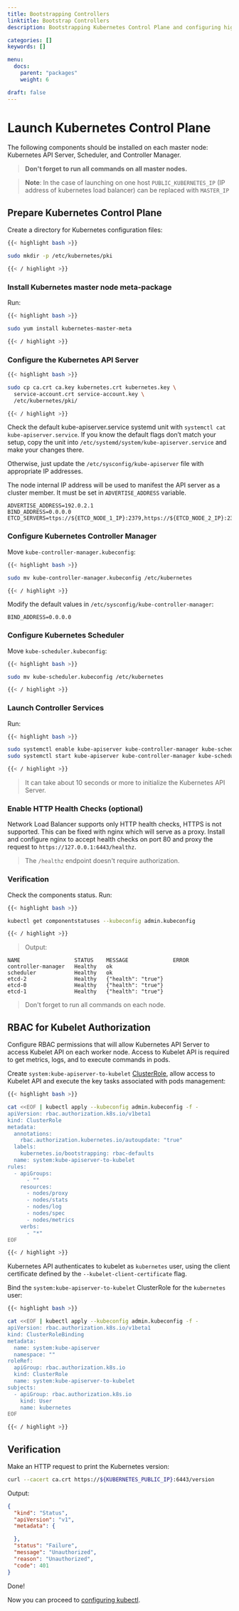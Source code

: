 ```yaml
---
title: Bootstrapping Controllers
linktitle: Bootstrap Controllers
description: Bootstrapping Kubernetes Control Plane and configuring high availability.

categories: []
keywords: []

menu:
  docs:
    parent: "packages"
    weight: 6

draft: false
---
```


# Launch Kubernetes Control Plane

The following components should be installed on each master node: Kubernetes API Server, Scheduler, and Controller Manager.

> **Don't forget to run all commands on all master nodes.**

> **Note**: In the case of launching on one host `PUBLIC_KUBERNETES_IP`  (IP address of kubernetes load balancer) can be replaced with `MASTER_IP`

## Prepare Kubernetes Control Plane

Create a directory for Kubernetes configuration files:

```bash
{{< highlight bash >}}

sudo mkdir -p /etc/kubernetes/pki

{{< / highlight >}}
```

### Install Kubernetes master node meta-package

Run:

```bash
{{< highlight bash >}}

sudo yum install kubernetes-master-meta

{{< / highlight >}}
```

### Configure the Kubernetes API Server

```bash
{{< highlight bash >}}

sudo cp ca.crt ca.key kubernetes.crt kubernetes.key \
  service-account.crt service-account.key \
  /etc/kubernetes/pki/

{{< / highlight >}}
```

Check the default kube-apiserver.service systemd unit with `systemctl cat kube-apiserver.service`.
If you know the default flags don’t match your setup, copy the unit into `/etc/systemd/system/kube-apiserver.service` and make your changes there.

Otherwise, just update the `/etc/sysconfig/kube-apiserver` file with appropriate IP addresses.

The node internal IP address will be used to manifest the API server as a cluster member. It must be set in `ADVERTISE_ADDRESS` variable.

```
ADVERTISE_ADDRESS=192.0.2.1
BIND_ADDRESS=0.0.0.0
ETCD_SERVERS=ttps://${ETCD_NODE_1_IP}:2379,https://${ETCD_NODE_2_IP}:2379,https://${ETCD_NODE_3_IP}:2379
```

### Configure Kubernetes Controller Manager

Move `kube-controller-manager.kubeconfig`:

```bash
{{< highlight bash >}}

sudo mv kube-controller-manager.kubeconfig /etc/kubernetes

{{< / highlight >}}
```

Modify the default values in `/etc/sysconfig/kube-controller-manager`:  

```
BIND_ADDRESS=0.0.0.0
```

### Configure Kubernetes Scheduler

Move `kube-scheduler.kubeconfig`:

```bash
{{< highlight bash >}}

sudo mv kube-scheduler.kubeconfig /etc/kubernetes

{{< / highlight >}}
```

### Launch Controller Services
Run:

```bash
{{< highlight bash >}}

sudo systemctl enable kube-apiserver kube-controller-manager kube-scheduler
sudo systemctl start kube-apiserver kube-controller-manager kube-scheduler

{{< / highlight >}}
```

> It can take about 10 seconds or more to initialize the Kubernetes API Server.

### Enable HTTP Health Checks (optional)

Network Load Balancer supports only HTTP health checks, HTTPS is not supported. This can be fixed with nginx which will serve as a proxy. Install and configure nginx to accept health checks on port 80 and proxy the request to `https://127.0.0.1:6443/healthz`.

> The `/healthz` endpoint doesn't require authorization.

### Verification
Check the components status. Run:

```bash
{{< highlight bash >}}

kubectl get componentstatuses --kubeconfig admin.kubeconfig

{{< / highlight >}}
```

> Output:

```
NAME                 STATUS    MESSAGE              ERROR
controller-manager   Healthy   ok
scheduler            Healthy   ok
etcd-2               Healthy   {"health": "true"}
etcd-0               Healthy   {"health": "true"}
etcd-1               Healthy   {"health": "true"}
```

> Don't forget to run all commands on each node.

## RBAC for Kubelet Authorization

Configure RBAC permissions that will allow Kubernetes API Server to access Kubelet API on each worker node. Access to Kubelet API is required to get metrics, logs, and to execute commands in pods.

Create `system:kube-apiserver-to-kubelet` [ClusterRole](https://kubernetes.io/docs/admin/authorization/rbac/#role-and-clusterrole), allow access to Kubelet API and execute the key tasks associated with pods management:

```bash
{{< highlight bash >}}

cat <<EOF | kubectl apply --kubeconfig admin.kubeconfig -f -
apiVersion: rbac.authorization.k8s.io/v1beta1
kind: ClusterRole
metadata:
  annotations:
    rbac.authorization.kubernetes.io/autoupdate: "true"
  labels:
    kubernetes.io/bootstrapping: rbac-defaults
  name: system:kube-apiserver-to-kubelet
rules:
  - apiGroups:
      - ""
    resources:
      - nodes/proxy
      - nodes/stats
      - nodes/log
      - nodes/spec
      - nodes/metrics
    verbs:
      - "*"
EOF

{{< / highlight >}}
```

Kubernetes API authenticates to kubelet as `kubernetes` user, using the client certificate defined by the `--kubelet-client-certificate` flag.

Bind the `system:kube-apiserver-to-kubelet` ClusterRole for the `kubernetes` user:

```bash
{{< highlight bash >}}

cat <<EOF | kubectl apply --kubeconfig admin.kubeconfig -f -
apiVersion: rbac.authorization.k8s.io/v1beta1
kind: ClusterRoleBinding
metadata:
  name: system:kube-apiserver
  namespace: ""
roleRef:
  apiGroup: rbac.authorization.k8s.io
  kind: ClusterRole
  name: system:kube-apiserver-to-kubelet
subjects:
  - apiGroup: rbac.authorization.k8s.io
    kind: User
    name: kubernetes
EOF

{{< / highlight >}}
```

## Verification

Make an HTTP request to print the Kubernetes version:

```bash
curl --cacert ca.crt https://${KUBERNETES_PUBLIC_IP}:6443/version
```

Output:

```json
{
  "kind": "Status",
  "apiVersion": "v1",
  "metadata": {

  },
  "status": "Failure",
  "message": "Unauthorized",
  "reason": "Unauthorized",
  "code": 401
}
```

Done!

Now you can proceed to [configuring kubectl](/installation/packages/6configure-kubectl).
